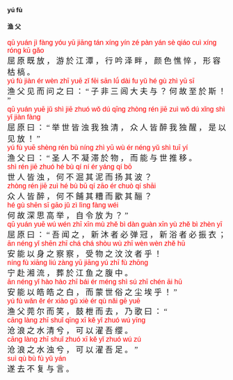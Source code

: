 <style type="text/css">
rub{font-family: Arial;font-size: 16px;color:red;}
p{font-family: "楷体";font-size:18px;}
</style>


#### yú  fù  
#### 渔  父  


<rub>qū  yuán  jì  fànɡ  yóu  yū  jiānɡ  tán  xínɡ  yín  zé  pàn  yán  sè  qiáo  cuì  xínɡ  rónɡ  kū  ɡǎo  </rub>  
屈  原  既  放 ，  游  於  江  潭 ，  行  吟  泽  畔 ，  颜  色  憔  悴 ，  形  容  枯  槁 。  
<rub>yú  fù  jiàn  ér  wèn  zhī  yuē  zǐ  fēi  sān  lǘ  dài  fu  yǔ  hé  ɡù  zhì  yū  sī  </rub>  
渔  父  见  而  问  之  曰 ： “  子  非  三  闾  大  夫  与 ？  何  故  至  於  斯 ！ ”   
<rub>qū  yuán  yuē  jǔ  shì  jiē  zhuó  wǒ  dú  qīnɡ  zhònɡ  rén  jiē  zuì  wǒ  dú  xǐnɡ  shì  yǐ  jiàn  fànɡ  </rub>  
屈  原  曰 ： “  举  世  皆  浊  我  独  清 ，  众  人  皆  醉  我  独  醒 ，  是  以  见  放 ！ ”   
<rub>yú  fù  yuē  shènɡ  rén  bù  nínɡ  zhì  yū  wù  ér  nénɡ  yǔ  shì  tuī  yí  </rub>  
渔  父  曰 ： “  圣  人  不  凝  滞  於  物 ，  而  能  与  世  推  移 。  
<rub>shì  rén  jiē  zhuó  hé  bù  qí  ní  ér  yánɡ  qí  bō</rub>  
世  人  皆  浊 ，  何  不  淈  其  泥  而  扬  其  波 ？  
<rub>zhònɡ  rén  jiē  zuì  hé  bù  bū  qí  zāo  ér  chuò  qí  shāi</rub>  
众  人  皆  醉 ，  何  不  餔  其  糟  而  歠  其  酾 ？  
<rub>hé  ɡù  shēn  sī  ɡāo  jǔ  zì  lìnɡ  fànɡ  wéi</rub>  
何  故  深  思  高  举 ，  自  令  放  为 ？ ”  
<rub>qū  yuán  yuē  wú  wén  zhī  xīn  mù  zhě  bì  dàn  ɡuàn  xīn  yù  zhě  bì  zhèn  yī  </rub>    
屈  原  曰 ： “  吾  闻  之 ，  新  沐  者  必  弹  冠 ，  新  浴  者  必  振  衣 ；   
<rub>ān  nénɡ  yǐ  shēn  zhī  chá  chá  shòu  wù  zhī  wèn  wèn  zhě  hū  </rub>   
安  能  以  身  之 察  察 ，  受  物  之  汶  汶  者  乎 ！  
<rub>nínɡ  fù  xiānɡ  liú  zànɡ  yū  jiānɡ  yú  zhī  fù  zhōnɡ  </rub>  
宁  赴  湘  流 ，  葬  於  江  鱼  之  腹  中 。  
<rub>ān  nénɡ  yǐ  hào  hào  zhī  bái   ér  ménɡ  shì  sú  zhī  chén  āi  hū  </rub>  
安  能  以  皓  皓  之  白 ， 而  蒙  世  俗  之  尘  埃  乎 ！ ”  
<rub>yú  fù  wǎn  ěr  ér  xiào  ɡǔ  xiè  ér  qù  nǎi  ɡē  yuē  </rub>  
渔  父  莞  尔 而  笑 ，  鼓  枻  而  去 ，  乃  歌  曰 ： “  
<rub>cānɡ  lànɡ  zhī  shuǐ  qīnɡ  xī  kě  yǐ  zhuó  wú  yīnɡ  </rub>  
沧  浪  之  水  清  兮 ，  可  以  濯  吾  缨 。  
<rub>cānɡ  lànɡ  zhī  shuǐ  zhuó  xī  kě  yǐ  zhuó  wú  zú</rub>  
沧  浪  之  水  浊  兮 ，  可  以  濯  吾  足 。 ”  
<rub>suì  qù  bù  fù  yǔ  yán  </rub>  
遂  去  不  复  与  言 。  



